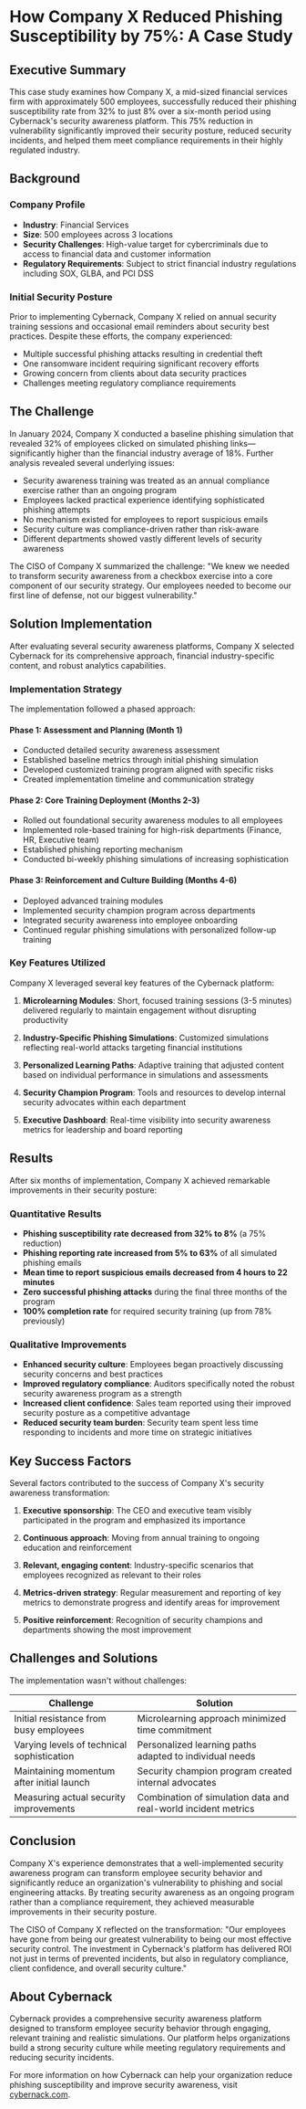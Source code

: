 # How Company X Reduced Phishing Susceptibility by 75%: A Case Study

## Executive Summary

This case study examines how Company X, a mid-sized financial services firm with approximately 500 employees, successfully reduced their phishing susceptibility rate from 32% to just 8% over a six-month period using Cybernack's security awareness platform. This 75% reduction in vulnerability significantly improved their security posture, reduced security incidents, and helped them meet compliance requirements in their highly regulated industry.

## Background

### Company Profile
- **Industry**: Financial Services
- **Size**: 500 employees across 3 locations
- **Security Challenges**: High-value target for cybercriminals due to access to financial data and customer information
- **Regulatory Requirements**: Subject to strict financial industry regulations including SOX, GLBA, and PCI DSS

### Initial Security Posture
Prior to implementing Cybernack, Company X relied on annual security training sessions and occasional email reminders about security best practices. Despite these efforts, the company experienced:

- Multiple successful phishing attacks resulting in credential theft
- One ransomware incident requiring significant recovery efforts
- Growing concern from clients about data security practices
- Challenges meeting regulatory compliance requirements

## The Challenge

In January 2024, Company X conducted a baseline phishing simulation that revealed 32% of employees clicked on simulated phishing links—significantly higher than the financial industry average of 18%. Further analysis revealed several underlying issues:

- Security awareness training was treated as an annual compliance exercise rather than an ongoing program
- Employees lacked practical experience identifying sophisticated phishing attempts
- No mechanism existed for employees to report suspicious emails
- Security culture was compliance-driven rather than risk-aware
- Different departments showed vastly different levels of security awareness

The CISO of Company X summarized the challenge: "We knew we needed to transform security awareness from a checkbox exercise into a core component of our security strategy. Our employees needed to become our first line of defense, not our biggest vulnerability."

## Solution Implementation

After evaluating several security awareness platforms, Company X selected Cybernack for its comprehensive approach, financial industry-specific content, and robust analytics capabilities.

### Implementation Strategy

The implementation followed a phased approach:

#### Phase 1: Assessment and Planning (Month 1)
- Conducted detailed security awareness assessment
- Established baseline metrics through initial phishing simulation
- Developed customized training program aligned with specific risks
- Created implementation timeline and communication strategy

#### Phase 2: Core Training Deployment (Months 2-3)
- Rolled out foundational security awareness modules to all employees
- Implemented role-based training for high-risk departments (Finance, HR, Executive team)
- Established phishing reporting mechanism
- Conducted bi-weekly phishing simulations of increasing sophistication

#### Phase 3: Reinforcement and Culture Building (Months 4-6)
- Deployed advanced training modules
- Implemented security champion program across departments
- Integrated security awareness into employee onboarding
- Continued regular phishing simulations with personalized follow-up training

### Key Features Utilized

Company X leveraged several key features of the Cybernack platform:

1. **Microlearning Modules**: Short, focused training sessions (3-5 minutes) delivered regularly to maintain engagement without disrupting productivity

2. **Industry-Specific Phishing Simulations**: Customized simulations reflecting real-world attacks targeting financial institutions

3. **Personalized Learning Paths**: Adaptive training that adjusted content based on individual performance in simulations and assessments

4. **Security Champion Program**: Tools and resources to develop internal security advocates within each department

5. **Executive Dashboard**: Real-time visibility into security awareness metrics for leadership and board reporting

## Results

After six months of implementation, Company X achieved remarkable improvements in their security posture:

### Quantitative Results

- **Phishing susceptibility rate decreased from 32% to 8%** (a 75% reduction)
- **Phishing reporting rate increased from 5% to 63%** of all simulated phishing emails
- **Mean time to report suspicious emails decreased from 4 hours to 22 minutes**
- **Zero successful phishing attacks** during the final three months of the program
- **100% completion rate** for required security training (up from 78% previously)

### Qualitative Improvements

- **Enhanced security culture**: Employees began proactively discussing security concerns and best practices
- **Improved regulatory compliance**: Auditors specifically noted the robust security awareness program as a strength
- **Increased client confidence**: Sales team reported using their improved security posture as a competitive advantage
- **Reduced security team burden**: Security team spent less time responding to incidents and more time on strategic initiatives

## Key Success Factors

Several factors contributed to the success of Company X's security awareness transformation:

1. **Executive sponsorship**: The CEO and executive team visibly participated in the program and emphasized its importance

2. **Continuous approach**: Moving from annual training to ongoing education and reinforcement

3. **Relevant, engaging content**: Industry-specific scenarios that employees recognized as relevant to their roles

4. **Metrics-driven strategy**: Regular measurement and reporting of key metrics to demonstrate progress and identify areas for improvement

5. **Positive reinforcement**: Recognition of security champions and departments showing the most improvement

## Challenges and Solutions

The implementation wasn't without challenges:

| Challenge | Solution |
|-----------|----------|
| Initial resistance from busy employees | Microlearning approach minimized time commitment |
| Varying levels of technical sophistication | Personalized learning paths adapted to individual needs |
| Maintaining momentum after initial launch | Security champion program created internal advocates |
| Measuring actual security improvements | Combination of simulation data and real-world incident metrics |

## Conclusion

Company X's experience demonstrates that a well-implemented security awareness program can transform employee security behavior and significantly reduce an organization's vulnerability to phishing and social engineering attacks. By treating security awareness as an ongoing program rather than a compliance requirement, they achieved measurable improvements in their security posture.

The CISO of Company X reflected on the transformation: "Our employees have gone from being our greatest vulnerability to being our most effective security control. The investment in Cybernack's platform has delivered ROI not just in terms of prevented incidents, but also in regulatory compliance, client confidence, and overall security culture."

## About Cybernack

Cybernack provides a comprehensive security awareness platform designed to transform employee security behavior through engaging, relevant training and realistic simulations. Our platform helps organizations build a strong security culture while meeting regulatory requirements and reducing security incidents.

For more information on how Cybernack can help your organization reduce phishing susceptibility and improve security awareness, visit [cybernack.com](https://cybernack.com).
